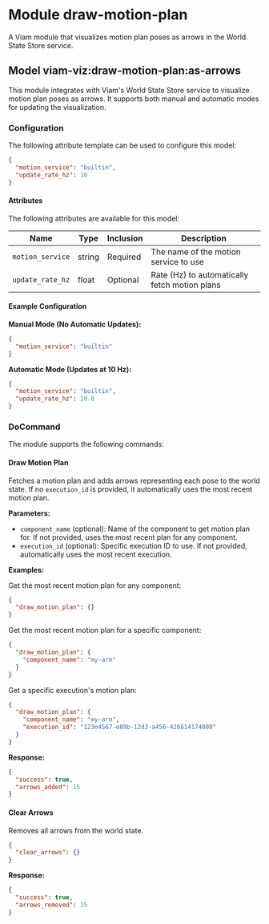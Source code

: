 # Module draw-motion-plan

A Viam module that visualizes motion plan poses as arrows in the World State Store service.

## Model viam-viz:draw-motion-plan:as-arrows

This module integrates with Viam's World State Store service to visualize motion plan poses as arrows. It supports both manual and automatic modes for updating the visualization.

### Configuration

The following attribute template can be used to configure this model:

```json
{
  "motion_service": "builtin",
  "update_rate_hz": 10
}
```

#### Attributes

The following attributes are available for this model:

| Name             | Type   | Inclusion | Description                                   |
| ---------------- | ------ | --------- | --------------------------------------------- |
| `motion_service` | string | Required  | The name of the motion service to use         |
| `update_rate_hz` | float  | Optional  | Rate (Hz) to automatically fetch motion plans |

#### Example Configuration

**Manual Mode (No Automatic Updates):**

```json
{
  "motion_service": "builtin"
}
```

**Automatic Mode (Updates at 10 Hz):**

```json
{
  "motion_service": "builtin",
  "update_rate_hz": 10.0
}
```

### DoCommand

The module supports the following commands:

#### Draw Motion Plan

Fetches a motion plan and adds arrows representing each pose to the world state. If no `execution_id` is provided, it automatically uses the most recent motion plan.

**Parameters:**

- `component_name` (optional): Name of the component to get motion plan for. If not provided, uses the most recent plan for any component.
- `execution_id` (optional): Specific execution ID to use. If not provided, automatically uses the most recent execution.

**Examples:**

Get the most recent motion plan for any component:

```json
{
  "draw_motion_plan": {}
}
```

Get the most recent motion plan for a specific component:

```json
{
  "draw_motion_plan": {
    "component_name": "my-arm"
  }
}
```

Get a specific execution's motion plan:

```json
{
  "draw_motion_plan": {
    "component_name": "my-arm",
    "execution_id": "123e4567-e89b-12d3-a456-426614174000"
  }
}
```

**Response:**

```json
{
  "success": true,
  "arrows_added": 15
}
```

#### Clear Arrows

Removes all arrows from the world state.

```json
{
  "clear_arrows": {}
}
```

**Response:**

```json
{
  "success": true,
  "arrows_removed": 15
}
```
